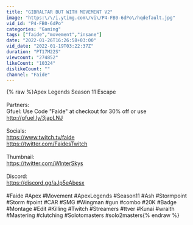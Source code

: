 ```yaml
---
title: "GIBRALTAR BUT WITH MOVEMENT V2"
image: "https:\/\/i.ytimg.com\/vi\/P4-FB0-6dPo\/hqdefault.jpg"
vid_id: "P4-FB0-6dPo"
categories: "Gaming"
tags: ["faide","movement","insane"]
date: "2022-01-26T16:26:58+03:00"
vid_date: "2022-01-19T03:22:37Z"
duration: "PT17M22S"
viewcount: "274852"
likeCount: "10324"
dislikeCount: ""
channel: "Faide"
---
```

{% raw %}Apex Legends Season 11 Escape<br /><br />Partners: <br />Gfuel: Use Code &quot;Faide&quot; at checkout for 30% off or use <a rel="nofollow" target="blank" href="http://gfuel.ly/3japLNJ">http://gfuel.ly/3japLNJ</a> <br /><br />Socials:<br /><a rel="nofollow" target="blank" href="https://www.twitch.tv/faide">https://www.twitch.tv/faide</a><br /><a rel="nofollow" target="blank" href="https://twitter.com/FaidesTwitch">https://twitter.com/FaidesTwitch</a><br /><br />Thumbnail:<br /><a rel="nofollow" target="blank" href="https://twitter.com/WlnterSkys">https://twitter.com/WlnterSkys</a><br /><br />Discord: <br /><a rel="nofollow" target="blank" href="https://discord.gg/aJp5eAbesx">https://discord.gg/aJp5eAbesx</a><br /><br />#Faide #Apex #Movement #ApexLegends #Season11 #Ash #Stormpoint #Storm #point #CAR #SMG #Wingman #gun #combo #20K #Badge #Montage #Edit #Killing #Twitch #Streamers #ttver #Kunai #wraith #Mastering #clutching #Solotomasters #solo2masters{% endraw %}
